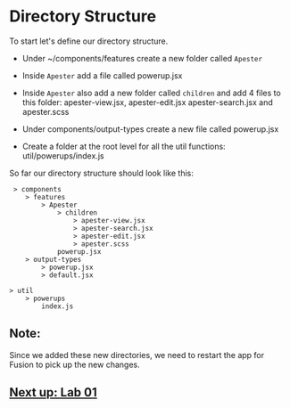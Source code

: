 

# Directory Structure

To start let's define our directory structure.

- Under ~/components/features create a new folder called `Apester`

- Inside `Apester` add a file called powerup.jsx

- Inside `Apester` also add a new folder called `children` and add 4 files to this folder: apester-view.jsx, apester-edit.jsx apester-search.jsx and apester.scss 

- Under components/output-types create a new file called powerup.jsx

- Create a folder at the root level for all the util functions: util/powerups/index.js
 
So far our directory structure should look like this:

```
 > components
    > features
        > Apester
            > children
                > apester-view.jsx
                > apester-search.jsx
                > apester-edit.jsx
                > apester.scss
            powerup.jsx
    > output-types
        > powerup.jsx
        > default.jsx

> util
    > powerups
        index.js
```

## Note: 
Since we added these new directories, we need to restart the app for Fusion to pick up the new changes.


## [Next up: Lab 01](https://github.com/arc-partners/Fusion-Training-User-Stories/tree/powerups-lab-01)
